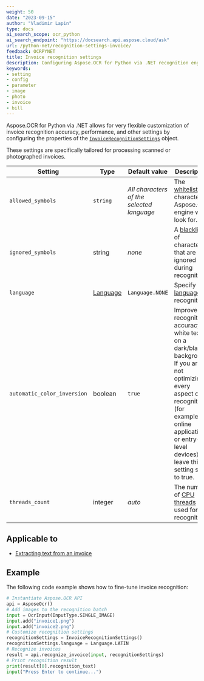 ```yaml
---
weight: 50
date: "2023-09-15"
author: "Vladimir Lapin"
type: docs
ai_search_scope: ocr_python
ai_search_endpoint: "https://docsearch.api.aspose.cloud/ask"
url: /python-net/recognition-settings-invoice/
feedback: OCRPYNET
title: Invoice recognition settings
description: Configuring Aspose.OCR for Python via .NET recognition engine for extracting text from invoice images.
keywords:
- setting
- config
- parameter
- image
- photo
- invoice
- bill
---
```


Aspose.OCR for Python via .NET allows for very flexible customization of invoice recognition accuracy, performance, and other settings by configuring the properties of the [`InvoiceRecognitionSettings`](https://reference.aspose.com/ocr/python-net/aspose.ocr/invoicerecognitionsettings/) object.

These settings are specifically tailored for processing scanned or photographed invoices.

Setting | Type | Default value | Description
------- | ---- | ------------- | -----------
`allowed_symbols` | `string` | _All characters of the selected language_ | The [whitelist](/ocr/python-net/characters-whitelist/) of characters Aspose.OCR engine will look for.
`ignored_symbols` | string | _none_ | A [blacklist](/ocr/python-net/characters-blacklist/) of characters that are ignored during recognition.
`language` | [Language](https://reference.aspose.com/ocr/python-net/aspose.ocr/language/) | `Language.NONE` | Specify a [language](/ocr/python-net/languages/) for recognition.
`automatic_color_inversion` | boolean | `true` | Improve recognition accuracy of white text on a dark/black background. If you are not optimizing every aspect of recognition (for example, for online applications or entry-level devices), leave this setting set to true.
`threads_count` | integer | _auto_ | The number of [CPU threads](/ocr/python-net/multithreading/) used for recognition.

## Applicable to

- [Extracting text from an invoice](/ocr/python-net/recognition/invoice/)

## Example

The following code example shows how to fine-tune invoice recognition:

```python
# Instantiate Aspose.OCR API
api = AsposeOcr()
# Add images to the recognition batch
input = OcrInput(InputType.SINGLE_IMAGE)
input.add("invoice1.png")
input.add("invoice2.png")
# Customize recognition settings
recognitionSettings = InvoiceRecognitionSettings()
recognitionSettings.language = Language.LATIN
# Recognize invoices
result = api.recognize_invoice(input, recognitionSettings)
# Print recognition result
print(result[0].recognition_text)
input("Press Enter to continue...")
```
